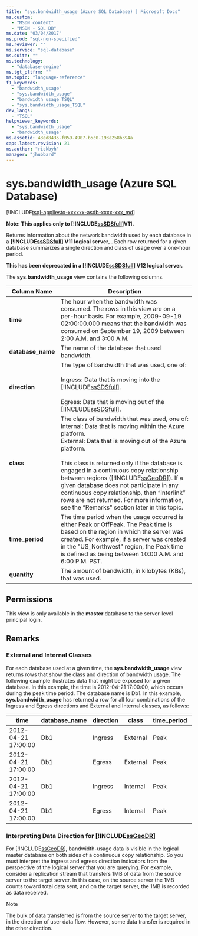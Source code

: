 ```yaml
---
title: "sys.bandwidth_usage (Azure SQL Database) | Microsoft Docs"
ms.custom: 
  - "MSDN content"
  - "MSDN - SQL DB"
ms.date: "03/04/2017"
ms.prod: "sql-non-specified"
ms.reviewer: ""
ms.service: "sql-database"
ms.suite: ""
ms.technology: 
  - "database-engine"
ms.tgt_pltfrm: ""
ms.topic: "language-reference"
f1_keywords: 
  - "bandwidth_usage"
  - "sys.bandwidth_usage"
  - "bandwidth_usage_TSQL"
  - "sys.bandwidth_usage_TSQL"
dev_langs: 
  - "TSQL"
helpviewer_keywords: 
  - "sys.bandwidth_usage"
  - "bandwidth_usage"
ms.assetid: 43ed8435-f059-4907-b5c0-193a258b394a
caps.latest.revision: 21
ms.author: "rickbyh"
manager: "jhubbard"
---
```

# sys.bandwidth_usage (Azure SQL Database)
[!INCLUDE[tsql-appliesto-xxxxxx-asdb-xxxx-xxx_md](../../../a9retired/includes/tsql-appliesto-xxxxxx-asdb-xxxx-xxx-md.md)]

  **Note: This applies only to [!INCLUDE[ssSDSfull](../../../a9retired/includes/sssdsfull-md.md)]V11.**  
  
 Returns information about the network bandwidth used by each database in a **[!INCLUDE[ssSDSfull](../../../a9retired/includes/sssdsfull-md.md)] V11 logical server**, . Each row returned for a given database summarizes a single direction and class of usage over a one-hour period.  
  
 **This has been deprecated in a [!INCLUDE[ssSDSfull](../../../a9retired/includes/sssdsfull-md.md)] V12 logical server.**  
  
 The **sys.bandwidth_usage** view contains the following columns.  
  
|Column Name|Description|  
|-----------------|-----------------|  
|**time**|The hour when the bandwidth was consumed. The rows in this view are on a per-hour basis. For example, 2009-09-19 02:00:00.000 means that the bandwidth was consumed on September 19, 2009 between 2:00 A.M. and 3:00 A.M.|  
|**database_name**|The name of the database that used bandwidth.|  
|**direction**|The type of bandwidth that was used, one of:<br /><br /> Ingress: Data that is moving into the [!INCLUDE[ssSDSfull](../../../a9retired/includes/sssdsfull-md.md)].<br /><br /> Egress: Data that is moving out of the [!INCLUDE[ssSDSfull](../../../a9retired/includes/sssdsfull-md.md)].|  
|**class**|The class of bandwidth that was used, one of:<br />Internal: Data that is moving within the Azure platform.<br />External: Data that is moving out of the Azure platform.<br /><br /> This class is returned only if the database is engaged in a continuous copy relationship between regions ([!INCLUDE[ssGeoDR](../../../a9retired/includes/ssgeodr-md.md)]). If a given database does not participate in any continuous copy relationship, then “Interlink” rows are not returned. For more information, see the “Remarks" section later in this topic.|  
|**time_period**|The time period when the usage occurred is either Peak or OffPeak. The Peak time is based on the region in which the server was created. For example, if a server was created in the "US_Northwest" region, the Peak time is defined as being between 10:00 A.M. and 6:00 P.M. PST.|  
|**quantity**|The amount of bandwidth, in kilobytes (KBs), that was used.|  
  
## Permissions  
 This view is only available in the **master** database to the server-level principal login.  
  
## Remarks  
  
### External and Internal Classes  
 For each database used at a given time, the **sys.bandwidth_usage** view returns rows that show the class and direction of bandwidth usage. The following example illustrates data that might be exposed for a given database. In this example, the time is 2012-04-21 17:00:00, which occurs during the peak time period. The database name is Db1. In this example, **sys.bandwidth_usage** has returned a row for all four combinations of the Ingress and Egress directions and External and Internal classes, as follows:  
  
|time|database_name|direction|class|time_period|quantity|  
|----------|--------------------|---------------|-----------|------------------|--------------|  
|2012-04-21 17:00:00|Db1|Ingress|External|Peak|66|  
|2012-04-21 17:00:00|Db1|Egress|External|Peak|741|  
|2012-04-21 17:00:00|Db1|Ingress|Internal|Peak|1052|  
|2012-04-21 17:00:00|Db1|Egress|Internal|Peak|3525|  
  
### Interpreting Data Direction for [!INCLUDE[ssGeoDR](../../../a9retired/includes/ssgeodr-md.md)]  
 For [!INCLUDE[ssGeoDR](../../../a9retired/includes/ssgeodr-md.md)], bandwidth-usage data is visible in the logical master database on both sides of a continuous copy relationship. So you must interpret the ingress and egress direction indicators from the perspective of the logical server that you are querying. For example, consider a replication stream that transfers 1MB of data from the source server to the target server. In this case, on the source server the 1MB counts toward total data sent, and on the target server, the 1MB is recorded as data received.  
  
> [!NOTE]  
>  The bulk of data transferred is from the source server to the target server, in the direction of user data flow. However, some data transfer is required in the other direction.  
  
  